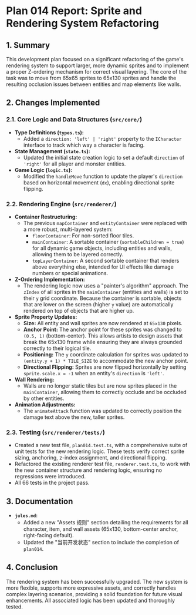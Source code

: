 # Plan 014 Report: Sprite and Rendering System Refactoring

## 1. Summary

This development plan focused on a significant refactoring of the game's rendering system to support larger, more dynamic sprites and to implement a proper Z-ordering mechanism for correct visual layering. The core of the task was to move from 65x65 sprites to 65x130 sprites and handle the resulting occlusion issues between entities and map elements like walls.

## 2. Changes Implemented

### 2.1. Core Logic and Data Structures (`src/core/`)
- **Type Definitions (`types.ts`):**
    - Added a `direction: 'left' | 'right'` property to the `ICharacter` interface to track which way a character is facing.
- **State Management (`state.ts`):**
    - Updated the initial state creation logic to set a default `direction` of `'right'` for all player and monster entities.
- **Game Logic (`logic.ts`):**
    - Modified the `handleMove` function to update the player's `direction` based on horizontal movement (`dx`), enabling directional sprite flipping.

### 2.2. Rendering Engine (`src/renderer/`)
- **Container Restructuring:**
    - The previous `mapContainer` and `entityContainer` were replaced with a more robust, multi-layered system:
        - `floorContainer`: For non-sorted floor tiles.
        - `mainContainer`: A sortable container (`sortableChildren = true`) for all dynamic game objects, including entities and walls, allowing them to be layered correctly.
        - `topLayerContainer`: A second sortable container that renders above everything else, intended for UI effects like damage numbers or special animations.
- **Z-Ordering Implementation:**
    - The rendering logic now uses a "painter's algorithm" approach. The `zIndex` of all sprites in the `mainContainer` (entities and walls) is set to their `y` grid coordinate. Because the container is sortable, objects that are lower on the screen (higher `y` value) are automatically rendered on top of objects that are higher up.
- **Sprite Property Updates:**
    - **Size:** All entity and wall sprites are now rendered at `65x130` pixels.
    - **Anchor Point:** The anchor point for these sprites was changed to `(0.5, 1)` (bottom-center). This allows artists to design assets that break the 65x130 frame while ensuring they are always grounded correctly to their logical tile.
    - **Positioning:** The `y` coordinate calculation for sprites was updated to `(entity.y + 1) * TILE_SIZE` to accommodate the new anchor point.
    - **Directional Flipping:** Sprites are now flipped horizontally by setting `sprite.scale.x = -1` when an entity's `direction` is `'left'`.
- **Wall Rendering:**
    - Walls are no longer static tiles but are now sprites placed in the `mainContainer`, allowing them to correctly occlude and be occluded by other entities.
- **Animation Adjustments:**
    - The `animateAttack` function was updated to correctly position the damage text above the new, taller sprites.

### 2.3. Testing (`src/renderer/tests/`)
- Created a new test file, `plan014.test.ts`, with a comprehensive suite of unit tests for the new rendering logic. These tests verify correct sprite sizing, anchoring, z-index assignment, and directional flipping.
- Refactored the existing renderer test file, `renderer.test.ts`, to work with the new container structure and rendering logic, ensuring no regressions were introduced.
- All 66 tests in the project pass.

## 3. Documentation
- **`jules.md`:**
    - Added a new "Assets 规则" section detailing the requirements for all character, item, and wall assets (65x130, bottom-center anchor, right-facing default).
    - Updated the "当前开发状态" section to include the completion of `plan014`.

## 4. Conclusion
The rendering system has been successfully upgraded. The new system is more flexible, supports more expressive assets, and correctly handles complex layering scenarios, providing a solid foundation for future visual enhancements. All associated logic has been updated and thoroughly tested.
